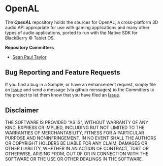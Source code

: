 # OpenAL

The _**OpenAL**_ repository holds the sources for OpenAL, a cross-platform 3D audio API appropriate for use with gaming applications and many other types of audio applications, ported to run with the Native SDK for BlackBerry © Tablet OS.


**Repository Committers** 

* [Sean Paul Taylor](https://github.com/seanpaultaylor)


## Bug Reporting and Feature Requests

If you find a bug in a Sample, or have an enhancement request, simply file an [Issue](https://github.com/blackberry/OpenAL/issues) and send a message (via github messages) to the Committers to the project to let them know that you have filed an [Issue](https://github.com/blackberry/OpenAL/issues).

## Disclaimer

THE SOFTWARE IS PROVIDED "AS IS", WITHOUT WARRANTY OF ANY KIND, EXPRESS OR IMPLIED, INCLUDING BUT NOT LIMITED TO THE WARRANTIES OF MERCHANTABILITY, FITNESS FOR A PARTICULAR PURPOSE AND NONINFRINGEMENT. IN NO EVENT SHALL THE AUTHORS OR COPYRIGHT HOLDERS BE LIABLE FOR ANY CLAIM, DAMAGES OR OTHER LIABILITY, WHETHER IN AN ACTION OF CONTRACT, TORT OR OTHERWISE, ARISING FROM, OUT OF OR IN CONNECTION WITH THE SOFTWARE OR THE USE OR OTHER DEALINGS IN THE SOFTWARE.

